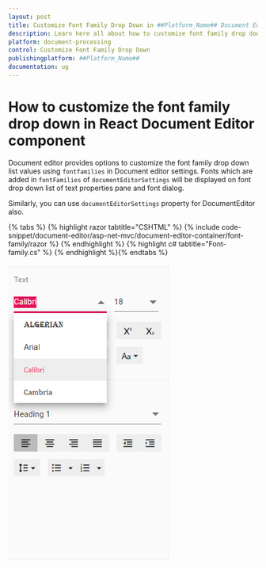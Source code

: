 ```yaml
---
layout: post
title: Customize Font Family Drop Down in ##Platform_Name## Document Editor Component
description: Learn here all about how to customize font family drop down in Syncfusion ##Platform_Name## Document Editor component of Syncfusion Essential JS 2 and more.
platform: document-processing
control: Customize Font Family Drop Down
publishingplatform: ##Platform_Name##
documentation: ug
---
```



# How to customize the font family drop down in React Document Editor component

Document editor provides options to customize the font family drop down list values using `fontfamilies` in Document editor settings. Fonts which are added in `fontFamilies` of `documentEditorSettings` will be displayed on font drop down list of text properties pane and font dialog.

Similarly, you can use `documentEditorSettings` property for DocumentEditor also.


{% tabs %}
{% highlight razor tabtitle="CSHTML" %}
{% include code-snippet/document-editor/asp-net-mvc/document-editor-container/font-family/razor %}
{% endhighlight %}
{% highlight c# tabtitle="Font-family.cs" %}
{% endhighlight %}{% endtabs %}

![Font](../images/font-family.png)